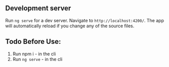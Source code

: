 ## Development server

Run `ng serve` for a dev server. Navigate to `http://localhost:4200/`. The app will automatically reload if you change any of the source files.

## Todo Before Use:
1. Run npm i - in the cli
2. Run `ng serve` - in the cli
